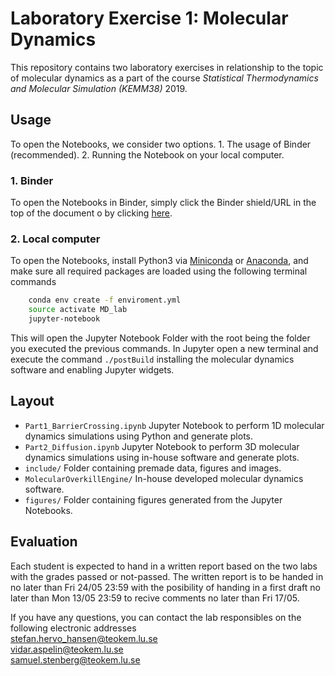# Laboratory Exercise 1: Molecular Dynamics
This repository contains two laboratory exercises in relationship to the topic of molecular dynamics as a part of the course _Statistical Thermodynamics and Molecular Simulation (KEMM38)_ 2019.

## Usage
To open the Notebooks, we consider two options. 1. The usage of Binder (recommended). 2. Running the Notebook on your local computer.
### 1. Binder
To open the Notebooks in Binder, simply click the Binder shield/URL in the top of the document o by clicking [here](http://dx.doi.org/10.1021/acsaem.8b00500).
### 2. Local computer
To open the Notebooks, install Python3 via [Miniconda](https://conda.io/miniconda.html) or [Anaconda](https://www.anaconda.com/distribution/), and make sure all required packages are loaded using the following terminal commands
```bash
	conda env create -f enviroment.yml
	source activate MD_lab 
	jupyter-notebook
```
This will open the Jupyter Notebook Folder with the root being the folder you executed the previous commands. In Jupyter open a new terminal and execute the command `./postBuild` installing the molecular dynamics software and enabling Jupyter widgets.

## Layout
- `Part1_BarrierCrossing.ipynb` Jupyter Notebook to perform 1D molecular dynamics simulations using Python and generate plots.
- `Part2_Diffusion.ipynb` Jupyter Notebook to perform 3D molecular dynamics simulations using in-house software and generate plots.
- `include/` Folder containing premade data, figures and images.
- `MolecularOverkillEngine/` In-house developed molecular dynamics software.
- `figures/` Folder containing figures generated from the Jupyter Notebooks.

## Evaluation
Each student is expected to hand in a written report based on the two labs with the grades passed or not-passed. The written report is to be handed in no later than Fri 24/05 23:59 with the posibility of handing in a first draft no later than Mon 13/05 23:59 to recive comments no later than Fri 17/05.


If you have any questions, you can contact the lab responsibles on the following electronic addresses<br/>
stefan.hervo_hansen@teokem.lu.se<br/>
vidar.aspelin@teokem.lu.se<br/>
samuel.stenberg@teokem.lu.se<br/>

